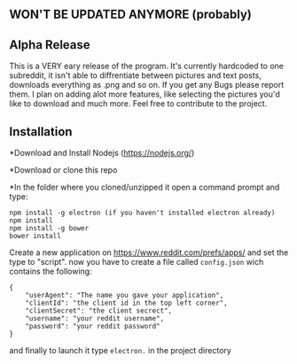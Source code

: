 ## WON'T BE UPDATED ANYMORE (probably)

## Alpha Release
This is a VERY eary release of the program. It's currently hardcoded to one subreddit, it isn't able to diffrentiate between pictures and text posts, downloads everything as .png and so on.
If you get any Bugs please report them. I plan on adding alot more features, like selecting the pictures you'd like to download and much more. Feel free to contribute to the project.

## Installation
*Download and Install Nodejs (https://nodejs.org/)

*Download or clone this repo

*In the folder where you cloned/unzipped it open a command prompt and type:

```
npm install -g electron (if you haven't installed electron already)
npm install
npm install -g bower
bower install
```
Create a new application on https://www.reddit.com/prefs/apps/ and set the type to "script".
now you have to create a file called `config.json` wich contains the following:
```
{
    "userAgent": "The name you gave your application",
    "clientId": "the client id in the top left corner",
    "clientSecret": "the client secrect",
    "username": "your reddit username",
    "password": "your reddit password"
}
```

and finally to launch it type 
`electron.` 
in the project directory
